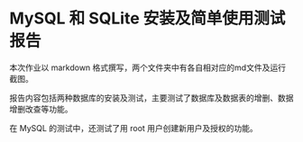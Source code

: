 # MySQL 和 SQLite 安装及简单使用测试报告

本次作业以 markdown 格式撰写，两个文件夹中有各自相对应的md文件及运行截图。

报告内容包括两种数据库的安装及测试，主要测试了数据库及数据表的增删、数据增删改查等功能。

在 MySQL 的测试中，还测试了用 root 用户创建新用户及授权的功能。
